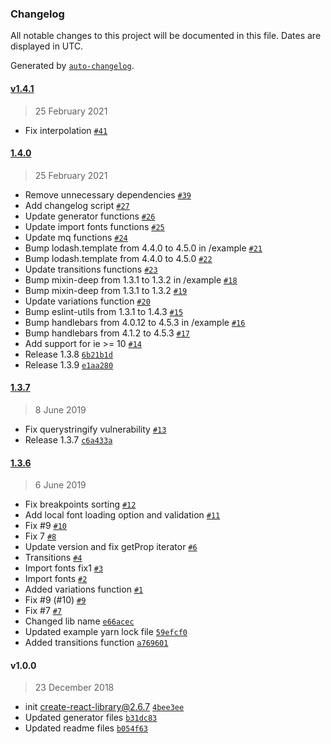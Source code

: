 ### Changelog

All notable changes to this project will be documented in this file. Dates are displayed in UTC.

Generated by [`auto-changelog`](https://github.com/CookPete/auto-changelog).

#### [v1.4.1](https://github.com/psoaresbj/styled-gen/compare/1.4.0...v1.4.1)

> 25 February 2021

- Fix interpolation [`#41`](https://github.com/psoaresbj/styled-gen/pull/41)

#### [1.4.0](https://github.com/psoaresbj/styled-gen/compare/1.3.7...1.4.0)

> 25 February 2021

- Remove unnecessary dependencies [`#39`](https://github.com/psoaresbj/styled-gen/pull/39)
- Add changelog script [`#27`](https://github.com/psoaresbj/styled-gen/pull/27)
- Update generator functions [`#26`](https://github.com/psoaresbj/styled-gen/pull/26)
- Update import fonts functions [`#25`](https://github.com/psoaresbj/styled-gen/pull/25)
- Update mq functions [`#24`](https://github.com/psoaresbj/styled-gen/pull/24)
- Bump lodash.template from 4.4.0 to 4.5.0 in /example [`#21`](https://github.com/psoaresbj/styled-gen/pull/21)
- Bump lodash.template from 4.4.0 to 4.5.0 [`#22`](https://github.com/psoaresbj/styled-gen/pull/22)
- Update transitions functions [`#23`](https://github.com/psoaresbj/styled-gen/pull/23)
- Bump mixin-deep from 1.3.1 to 1.3.2 in /example [`#18`](https://github.com/psoaresbj/styled-gen/pull/18)
- Bump mixin-deep from 1.3.1 to 1.3.2 [`#19`](https://github.com/psoaresbj/styled-gen/pull/19)
- Update variations function [`#20`](https://github.com/psoaresbj/styled-gen/pull/20)
- Bump eslint-utils from 1.3.1 to 1.4.3 [`#15`](https://github.com/psoaresbj/styled-gen/pull/15)
- Bump handlebars from 4.0.12 to 4.5.3 in /example [`#16`](https://github.com/psoaresbj/styled-gen/pull/16)
- Bump handlebars from 4.1.2 to 4.5.3 [`#17`](https://github.com/psoaresbj/styled-gen/pull/17)
- Add support for ie &gt;= 10 [`#14`](https://github.com/psoaresbj/styled-gen/pull/14)
- Release 1.3.8 [`6b21b1d`](https://github.com/psoaresbj/styled-gen/commit/6b21b1d9f97547286a0768d65624ad2d60badcbd)
- Release 1.3.9 [`e1aa280`](https://github.com/psoaresbj/styled-gen/commit/e1aa2807e4c32a6d4f1983c002ac60df51e73928)

#### [1.3.7](https://github.com/psoaresbj/styled-gen/compare/1.3.6...1.3.7)

> 8 June 2019

- Fix querystringify vulnerability [`#13`](https://github.com/psoaresbj/styled-gen/pull/13)
- Release 1.3.7 [`c6a433a`](https://github.com/psoaresbj/styled-gen/commit/c6a433af7d44c5994c1af0e4caa3e5c2e7abdc62)

#### [1.3.6](https://github.com/psoaresbj/styled-gen/compare/v1.0.0...1.3.6)

> 6 June 2019

- Fix breakpoints sorting [`#12`](https://github.com/psoaresbj/styled-gen/pull/12)
- Add local font loading option and validation [`#11`](https://github.com/psoaresbj/styled-gen/pull/11)
- Fix #9 [`#10`](https://github.com/psoaresbj/styled-gen/pull/10)
- Fix 7 [`#8`](https://github.com/psoaresbj/styled-gen/pull/8)
- Update version and fix getProp iterator [`#6`](https://github.com/psoaresbj/styled-gen/pull/6)
- Transitions [`#4`](https://github.com/psoaresbj/styled-gen/pull/4)
- Import fonts fix1 [`#3`](https://github.com/psoaresbj/styled-gen/pull/3)
- Import fonts [`#2`](https://github.com/psoaresbj/styled-gen/pull/2)
- Added variations function [`#1`](https://github.com/psoaresbj/styled-gen/pull/1)
- Fix #9 (#10) [`#9`](https://github.com/psoaresbj/styled-gen/issues/9)
- Fix #7 [`#7`](https://github.com/psoaresbj/styled-gen/issues/7)
- Changed lib name [`e66acec`](https://github.com/psoaresbj/styled-gen/commit/e66acec7ed96b52fb132f7094900aa652c7b7989)
- Updated example yarn lock file [`59efcf0`](https://github.com/psoaresbj/styled-gen/commit/59efcf053cabaa47098e38c2c9e26ea1afd4cc65)
- Added transitions function [`a769601`](https://github.com/psoaresbj/styled-gen/commit/a769601585c43ff24e65521f70e445120d514675)

#### v1.0.0

> 23 December 2018

- init create-react-library@2.6.7 [`4bee3ee`](https://github.com/psoaresbj/styled-gen/commit/4bee3eedaa4c0ffffcfed815da315007fd1b2322)
- Updated generator files [`b31dc83`](https://github.com/psoaresbj/styled-gen/commit/b31dc83ed25961fdd502a87f6b4949f49c0510f5)
- Updated readme files [`b054f63`](https://github.com/psoaresbj/styled-gen/commit/b054f639f4c63c47daba4ce2f6fe36d9d4cba2dd)
